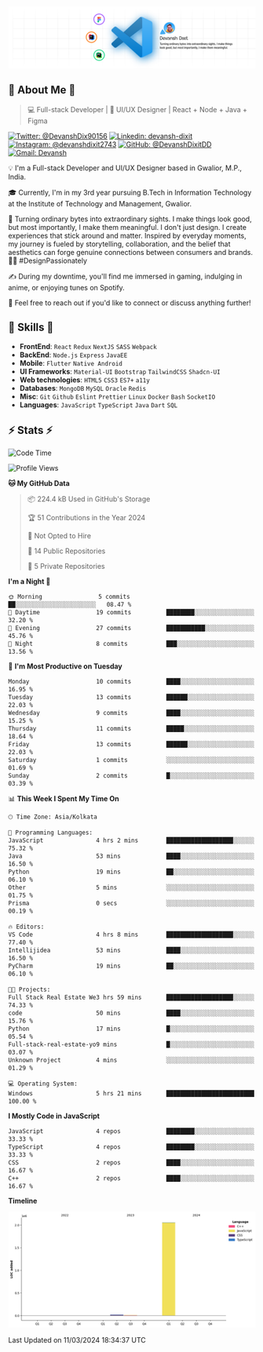 ![Banner](./Banner.png)

## 👋 About Me 👋

> 💻 Full-stack Developer | 🎨 UI/UX Designer | React + Node + Java + Figma

[![Twitter: @DevanshDix90156](https://img.shields.io/twitter/follow/DevanshDix90156?style=social)](https://twitter.com/DevanshDix90156)
[![Linkedin: devansh-dixit](https://img.shields.io/badge/-Devansh%20Dixit-blue?style=flat-square&logo=Linkedin&logoColor=white&link=https://www.linkedin.com/in/devanshsk/)](https://www.linkedin.com/in/DevanshDixit27/)
[![Instagram: @devanshdixit2743](https://img.shields.io/badge/-devanshdixit2743-E4405F?style=flat-square&logo=instagram&logoColor=white)](https://instagram.com/devanshdixit2743)
[![GitHub: @DevanshDixitDD](https://img.shields.io/github/followers/DevanshDixitDD?label=follow&style=social)](https://github.com/DevanshDixitDD)
[![Gmail: Devansh](https://img.shields.io/badge/Gmail-D14836?style=flat-square&logo=gmail&logoColor=white)](mailto:devanshdixit2743@gmail.com)

💡  I'm a Full-stack Developer and UI/UX Designer based in Gwalior, M.P., India.

🎓  Currently, I'm in my 3rd year pursuing B.Tech in Information Technology at the Institute of Technology and Management, Gwalior.

🌱  Turning ordinary bytes into extraordinary sights. I make things look good, but most importantly, I make them meaningful. I don't just design. I create experiences that stick around and matter. Inspired by everyday moments, my journey is fueled by storytelling, collaboration, and the belief that aesthetics can forge genuine connections between consumers and brands. 🌟✨ #DesignPassionately

✍️  During my downtime, you'll find me immersed in gaming, indulging in anime, or enjoying tunes on Spotify.

💬  Feel free to reach out if you'd like to connect or discuss anything further!

##  🎉 Skills  🎉
- **FrontEnd**: `React` `Redux` `NextJS` `SASS` `Webpack`
- **BackEnd**: `Node.js` `Express` `JavaEE`
- **Mobile**:  `Flutter` `Native Android`
- **UI Frameworks**: `Material-UI` `Bootstrap` `TailwindCSS` `Shadcn-UI`
- **Web technologies**: `HTML5` `CSS3` `ES7+` `a11y`
- **Databases**: `MongoDB` `MySQL` `Oracle` `Redis`
- **Misc**: `Git` `Github` `Eslint` `Prettier` `Linux` `Docker` `Bash` `SocketIO`
- **Languages**: `JavaScript` `TypeScript` `Java` `Dart` `SQL`

## ⚡ Stats ⚡
<!--START_SECTION:waka-->
![Code Time](http://img.shields.io/badge/Code%20Time-55%20hrs%205%20mins-blue)

![Profile Views](http://img.shields.io/badge/Profile%20Views-50-blue)

**🐱 My GitHub Data** 

> 📦 224.4 kB Used in GitHub's Storage 
 > 
> 🏆 51 Contributions in the Year 2024
 > 
> 🚫 Not Opted to Hire
 > 
> 📜 14 Public Repositories 
 > 
> 🔑 5 Private Repositories 
 > 
**I'm a Night 🦉** 

```text
🌞 Morning                5 commits           ██░░░░░░░░░░░░░░░░░░░░░░░   08.47 % 
🌆 Daytime                19 commits          ████████░░░░░░░░░░░░░░░░░   32.20 % 
🌃 Evening                27 commits          ███████████░░░░░░░░░░░░░░   45.76 % 
🌙 Night                  8 commits           ███░░░░░░░░░░░░░░░░░░░░░░   13.56 % 
```
📅 **I'm Most Productive on Tuesday** 

```text
Monday                   10 commits          ████░░░░░░░░░░░░░░░░░░░░░   16.95 % 
Tuesday                  13 commits          ██████░░░░░░░░░░░░░░░░░░░   22.03 % 
Wednesday                9 commits           ████░░░░░░░░░░░░░░░░░░░░░   15.25 % 
Thursday                 11 commits          █████░░░░░░░░░░░░░░░░░░░░   18.64 % 
Friday                   13 commits          ██████░░░░░░░░░░░░░░░░░░░   22.03 % 
Saturday                 1 commits           ░░░░░░░░░░░░░░░░░░░░░░░░░   01.69 % 
Sunday                   2 commits           █░░░░░░░░░░░░░░░░░░░░░░░░   03.39 % 
```


📊 **This Week I Spent My Time On** 

```text
🕑︎ Time Zone: Asia/Kolkata

💬 Programming Languages: 
JavaScript               4 hrs 2 mins        ███████████████████░░░░░░   75.32 % 
Java                     53 mins             ████░░░░░░░░░░░░░░░░░░░░░   16.50 % 
Python                   19 mins             ██░░░░░░░░░░░░░░░░░░░░░░░   06.10 % 
Other                    5 mins              ░░░░░░░░░░░░░░░░░░░░░░░░░   01.75 % 
Prisma                   0 secs              ░░░░░░░░░░░░░░░░░░░░░░░░░   00.19 % 

🔥 Editors: 
VS Code                  4 hrs 8 mins        ███████████████████░░░░░░   77.40 % 
Intellijidea             53 mins             ████░░░░░░░░░░░░░░░░░░░░░   16.50 % 
PyCharm                  19 mins             ██░░░░░░░░░░░░░░░░░░░░░░░   06.10 % 

🐱‍💻 Projects: 
Full Stack Real Estate We3 hrs 59 mins       ███████████████████░░░░░░   74.33 % 
code                     50 mins             ████░░░░░░░░░░░░░░░░░░░░░   15.76 % 
Python                   17 mins             █░░░░░░░░░░░░░░░░░░░░░░░░   05.54 % 
Full-stack-real-estate-yo9 mins              █░░░░░░░░░░░░░░░░░░░░░░░░   03.07 % 
Unknown Project          4 mins              ░░░░░░░░░░░░░░░░░░░░░░░░░   01.29 % 

💻 Operating System: 
Windows                  5 hrs 21 mins       █████████████████████████   100.00 % 
```

**I Mostly Code in JavaScript** 

```text
JavaScript               4 repos             ████████░░░░░░░░░░░░░░░░░   33.33 % 
TypeScript               4 repos             ████████░░░░░░░░░░░░░░░░░   33.33 % 
CSS                      2 repos             ████░░░░░░░░░░░░░░░░░░░░░   16.67 % 
C++                      2 repos             ████░░░░░░░░░░░░░░░░░░░░░   16.67 % 
```



**Timeline**

![Lines of Code chart](https://raw.githubusercontent.com/DevanshDixitDD/DevanshDixitDD/main/assets/bar_graph.png)


 Last Updated on 11/03/2024 18:34:37 UTC
<!--END_SECTION:waka-->
